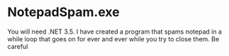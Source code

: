 # NotepadSpam.exe
You will need .NET 3.5. I have created a program that spams notepad in a while loop that goes on for ever and ever while you try to close them. Be careful
